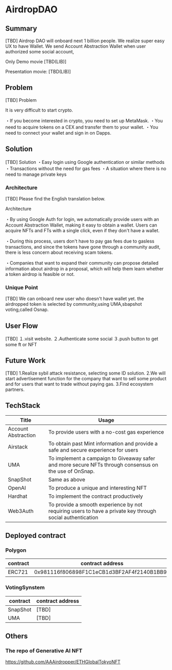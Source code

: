 # AirdropDAO

## Summary
[TBD]
Airdrop DAO will onboard next 1 billion people.
We realize super easy UX to have Wallet.
We send Account Abstraction Wallet when user authorized some social account,


Only Demo movie [TBD(LIB)]

Presentation  movie: [TBD(LIB)]

## Problem

[TBD]
Problem

It is very difficult to start crypto.

・If you become interested in crypto, you need to set up MetaMask.
・You need to acquire tokens on a CEX and transfer them to your wallet.
・You need to connect your wallet and sign in on Dapps.
## Solution
[TBD]
Solution
・Easy login using Google authentication or similar methods
・Transactions without the need for gas fees
・A situation where there is no need to manage private keys

### Architecture
[TBD]
Please find the English translation below.

Architecture

・By using Google Auth for login, we automatically provide users with an Account Abstraction Wallet, making it easy to obtain a wallet. Users can acquire NFTs and FTs with a single click, even if they don't have a wallet.

・During this process, users don't have to pay gas fees due to gasless transactions, and since the tokens have gone through a community audit, there is less concern about receiving scam tokens.

・Companies that want to expand their community can propose detailed information about airdrop in a proposal, which will help them learn whether a token airdrop is feasible or not.


### Unique Point
[TBD]
We can onboard new user who doesn't have wallet yet.
the airdropped token is selected by community,using UMA,sbapshot voting,called Osnap.


## User Flow

[TBD]
１.visit website.
２.Authenticate some social
３.push button to get some ft or NFT


## Future Work
[TBD]
1.Realize sybil attack resistance, selecting some ID solution.
2.We will start advertisement function for the company that want to sell some product and for users that want to trade without paying gas.
3.Find ecosystem partners.

## TechStack

| Title | Usage |
| --- | --- |
| Account Abstraction |  To provide users with a no-cost gas experience |
| Airstack | To obtain past Mint information and provide a safe and secure experience for users |
| UMA |  To implement a campaign to Giveaway safer and more secure NFTs through consensus on the use of OnSnap. |
| SnapShot |  Same as above |
| OpenAI |  To produce a unique and interesting NFT |
| Hardhat |  To implement the contract productively |
| Web3Auth |  To provide a smooth experience by not requiring users to have a private key through social authentication |

## Deployed contract

### Polygon

| contract | contract address |
| --- | --- |
| ERC721 | 0x981116f806898F1C1eCB1d3BF2AF4f2140B1BB92 |

### VotingSynstem

| contract | contract address |
| --- | --- |
| SnapShot | [TBD] |
| UMA | [TBD] |

## Others

### The repo of Generative AI NFT
https://github.com/AAAirdropper/ETHGlobalTokyoNFT
